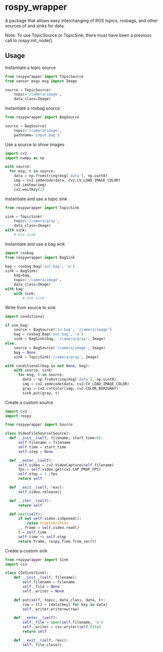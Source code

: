 # rospy_wrapper

A package that allows easy interchanging of ROS topics, rosbags, and other sources of and sinks for data.

Note: To use TopicSource or TopicSink, there must have been a previous call to rospy.init_node().

## Usage
Instantiate a topic source
```python
from rospywrapper import TopicSource
from sensor_msgs.msg import Image

source = TopicSource(
    topic='/camera/image',
    data_class=Image)
```
Instantiate a rosbag source
```python
from rospywrapper import BagSource

source = BagSource(
    topic='/camera/image',
    pathname='input.bag')
```
Use a source to show images
```python
import cv2
import numpy as np

with source:
  for msg, t in source:
    data = np.fromstring(msg['data'], np.uint8)
    img = cv2.imdecode(data, cv2.CV_LOAD_IMAGE_COLOR)
    cv2.imshow(img)
    cv2.waitKey(2)
```
Instantiate and use a topic sink
```python
from rospywrapper import TopicSink

sink = TopicSink(
    topic='/camera/gray',
    data_class=Image)
with sink:
    # Use sink
```
Instantiate and use a bag sink
```python
import rosbag
from rospywrapper import BagSink

bag = rosbag.Bag('out.bag', 'w')
sink = BagSink(
    bag=bag,
    topic='/camera/image',
    data_class=Image)
with bag:
    with sink:
        # Use sink
```
Write from source to sink
```python
import conditional

if use_bag:
    source = BagSource('in.bag', '/camera/image')
    bag = rosbag.Bag('out.bag', 'w')
    sink = BagSink(bag, '/camera/gray', Image)
else:
    source = BagSource('/camera/image', Image)
    bag = None
    sink = TopicSink('/camera/gray', Image)

with conditional(bag is not None, bag):
    with source, sink:
      for msg, t in source:
        data = np.fromstring(msg['data'], np.uint8)
        img = cv2.imdecode(data, cv2.CV_LOAD_IMAGE_COLOR)
        gray = cv2.cvtColor(img, cv2.COLOR_BGR2GRAY)
        sink.put(gray, t)
```
Create a custom source
```python
import cv2
import rospy

from rospywrapper import Source

class VideoFileSource(Source):
  def __init__(self, filename, start_time=0):
      self.filename = filename
      self.time = start_time
      self.step = None

  def __enter__(self):
      self.video = cv2.VideoCapture(self.filename)
      fps = self.video.get(cv2.CAP_PROP_FPS)
      self.step = 1./fps
      return self

  def __exit__(self, *exc):
      self.video.release()

  def __iter__(self):
      return self

  def next(self):
      if not self.video.isOpened():
          raise StopIteration
      _, frame = self.video.read()
      t = self.time
      self.time += self.step
      return frame, rospy.Time.from_sec(t)
```
Create a custom sink
```python
from rospywrapper import Sink
import csv

class CSVSink(Sink):
    def __init__(self, filename):
        self.filename = filename
        self._file = None
        self._writer = None

    def put(self, topic, data_class, data, t):
        row = [t] + [data[key] for key in data]
        self._writer.writerow(row)

    def __enter__(self):
        self._file = open(self.filename, 'w')
        self._writer = csv.writer(self.file)
        return self

    def __exit__(self, *exc):
        self._file.close()
```
